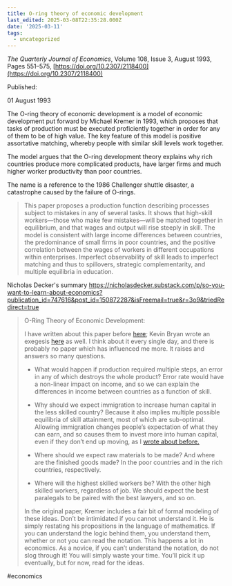 ```yaml
---
title: O-ring theory of economic development
last_edited: 2025-03-08T22:35:28.000Z
date: '2025-03-11'
tags:
  - uncategorized
---
```



_The Quarterly Journal of Economics_, Volume 108, Issue 3, August 1993, Pages 551–575, [https://doi.org/10.2307/2118400](https://doi.org/10.2307/2118400)

Published:

01 August 1993

The O-ring theory of economic development is a model of economic development put forward by Michael Kremer in 1993, which proposes that tasks of production must be executed proficiently together in order for any of them to be of high value. The key feature of this model is positive assortative matching, whereby people with similar skill levels work together.

The model argues that the O-ring development theory explains why rich countries produce more complicated products, have larger firms and much higher worker productivity than poor countries.

The name is a reference to the 1986 Challenger shuttle disaster, a catastrophe caused by the failure of O-rings. 

> This paper proposes a production function describing processes subject to mistakes in any of several tasks. It shows that high-skill workers—those who make few mistakes—will be matched together in equilibrium, and that wages and output will rise steeply in skill. The model is consistent with large income differences between countries, the predominance of small firms in poor countries, and the positive correlation between the wages of workers in different occupations within enterprises. Imperfect observability of skill leads to imperfect matching and thus to spillovers, strategic complementarity, and multiple equilibria in education.

Nicholas Decker's summary
https://nicholasdecker.substack.com/p/so-you-want-to-learn-about-economics?publication_id=747616&post_id=150872287&isFreemail=true&r=3o9&triedRedirect=true

> O-Ring Theory of Economic Development: 
> 
> I have written about this paper before [here](https://nicholasdecker.substack.com/p/the-o-ring-theory-of-economic-development); Kevin Bryan wrote an exegesis [here](https://afinetheorem.wordpress.com/2011/05/21/the-o-ring-theory-of-economic-development-m-kremer-1993/) as well. I think about it every single day, and there is probably no paper which has influenced me more. It raises and answers so many questions. 
> 
> - What would happen if production required multiple steps, an error in any of which destroys the whole product? Error rate would have a non-linear impact on income, and so we can explain the differences in income between countries as a function of skill. 
>     
> - Why should we expect immigration to increase human capital in the less skilled country? Because it also implies multiple possible equilibria of skill attainment, most of which are sub-optimal. Allowing immigration changes people’s expectation of what they can earn, and so causes them to invest more into human capital, even if they don’t end up moving, as I [wrote about before.](https://nicholasdecker.substack.com/p/brain-drain-is-probably-just-totally)
>     
> - Where should we expect raw materials to be made? And where are the finished goods made? In the poor countries and in the rich countries, respectively.
>     
> - Where will the highest skilled workers be? With the other high skilled workers, regardless of job. We should expect the best paralegals to be paired with the best lawyers, and so on.
>     
> 
> In the original paper, Kremer includes a fair bit of formal modeling of these ideas. Don’t be intimidated if you cannot understand it. He is simply restating his propositions in the language of mathematics. If you can understand the logic behind them, you understand them, whether or not you can read the notation. This happens a lot in economics. As a novice, if you can’t understand the notation, do not slog through it! You will simply waste your time. You’ll pick it up eventually, but for now, read for the ideas.
> 

#economics 
